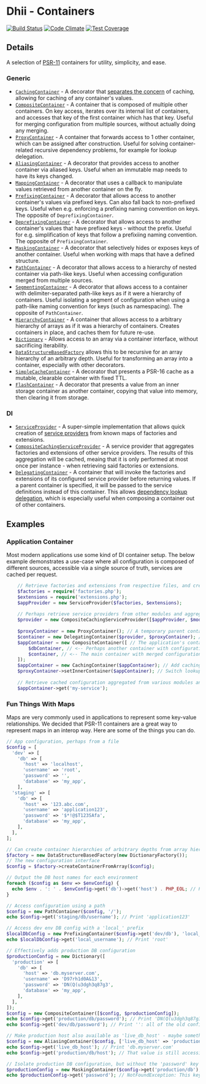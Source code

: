 # Dhii - Containers

[![Build Status](https://travis-ci.com/Dhii/containers.svg?branch=develop)](https://travis-ci.com/Dhii/containers)
[![Code Climate](https://codeclimate.com/github/Dhii/containers/badges/gpa.svg)](https://codeclimate.com/github/Dhii/containers)
[![Test Coverage](https://codeclimate.com/github/Dhii/containers/badges/coverage.svg)](https://codeclimate.com/github/Dhii/containers/coverage)

## Details
A selection of [PSR-11][] containers for utility, simplicity, and ease.

### Generic
- [`CachingContainer`][] - A decorator that [separates the concern][SoC] of caching, allowing for caching of any container's values.
- [`CompositeContainer`][] - A container that is composed of multiple other containers. On key access, iterates over its internal list of containers, and accesses that key of the first container which has that key. Useful for merging configuration from multiple sources, without actually doing any merging.
- [`ProxyContainer`][] - A container that forwards access to 1 other container, which can be assigned after construction. Useful for solving container-related recursive dependency problems, for example for lookup delegation.
- [`AliasingContainer`][] - A decorator that provides access to another container via aliased keys. Useful when an immutable map needs to have its keys changed.
- [`MappingContainer`][] - A decorator that uses a callback to manipulate values retrieved from another container on the fly.
- [`PrefixingContainer`][] - A decorator that allows access to another container's values via prefixed keys. Can also fall back to non-prefixed keys. Useful when e.g. enforcing a prefixing naming convention on keys. The opposite of `DeprefixingContainer`.
- [`DeprefixingContainer`][] - A decorator that allows access to another container's values that have prefixed keys - without the prefix. Useful for e.g. simplification of keys that follow a prefixiing naming convention. The opposite of `PrefixingContainer`.
- [`MaskingContainer`][] - A decorator that selectively hides or exposes keys of another container. Useful when working with maps that have a defined structure.
- [`PathContainer`][] - A decorator that allows access to a hierarchy of nested container via path-like keys. Useful when accessing configuration merged from multiple sources.
- [`SegmentingContainer`][] - A decorator that allows access to a container with delimiter-separated path-like keys as if it were a hierarchy of containers. Useful isolating a segment of configuration when using a path-like naming convention for keys (such as namespacing). The opposite of `PathContainer`.
- [`HierarchyContainer`][] - A container that allows access to a arbitrary hierarchy of arrays as if it was a hierarchy of containers. Creates containers in place, and caches them for future re-use.
- [`Dictionary`][] - Allows access to an array via a container interface, without sacrificing iterability.
- [`DataStructureBasedFactory`][] allows this to be recursive for an array hierarchy of an arbitrary depth. Useful for transforming an array into a container, especially with other decorators.
- [`SimpleCacheContainer`][] - A decorator that presents a PSR-16 cache as a mutable, clearable container with fixed TTL.
- [`FlashContainer`][] - A decorator that presents a value from an inner storage container as another container, copying that value into memory, then clearing it from storage.

### DI
- [`ServiceProvider`][] - A super-simple implementation that allows quick creation of  [service providers][Service Provider] from known maps of factories and extensions.
- [`CompositeCachingServiceProvider`][] - A service provider that aggregates factories and extensions of other service providers. The results of this aggregation will be cached, meaing that it is only performed at most once per instance - when retrieving said factories or extensions.
- [`DelegatingContainer`][] - A container that will invoke the factories and extensions of its configured service provider before returning values. If a parent container is specified, it will be passed to the service definitions instead of this container. This allows [dependency lookup delegation][DDL], which is especially useful when composing a container out of other containers.

## Examples

### Application Container
Most modern applications use some kind of DI container setup. The below example demonstrates a use-case where all configuration is composed of different sources, accessible via a single source of truth, services are cached per request.

```php
    // Retrieve factories and extensions from respective files, and create a service provider with them
    $factories = require('factories.php');
    $extensions = require('extensions.php');
    $appProvider = new ServiceProvider($factories, $extensions);
    
    // Perhaps retrieve service providers from other modules and aggregate them
    $provider = new CompositeCachingServiceProvider([$appProvider, $moduleProviderA, $moduleProviderB]);
    
    $proxyContainer = new ProxyContainer(); // A temporary parent container for lookup delegation
    $container = new DelegatingContainer($provider, $proxyContainer); // Container with application configuration
    $appContainer = new CompositeContainer([ // The application's container
        $dbContainer, // <-- Perhaps another container with configuration from DB
        $container, // <-- The main container with merged configuration from modules
    ]);
    $appContainer = new CachingContainer($appContainer); // Add caching, so that each service definition is only invoked once
    $proxyContainer->setInnerContainer($appContainer); // Switch lookup to the application's main container, making it available in service definitions
    
    // Retrieve cached configuration aggregated from various modules and other sources, sucha as the database or a remote API
    $appContainer->get('my-service');
```

### Fun Things With Maps
Maps are very commonly used in applications to represent some key-value relationships. We decided that PSR-11 containers are a great way to represent maps in an interop way. Here are some of the things you can do.

```php
// App configuration, perhaps from a file
$config = [
  'dev' => [
    'db' => [
      'host' => 'localhost',
      'username' => 'root',
      'password' => '',
      'database' => 'my_app',
    ],
  'staging' => [
    'db' => [
      'host' => '123.abc.com',
      'username' => 'application123',
      'password' => '$*!@$T123SAfa',
      'database' => 'my_app',
    ],
  ],
];

// Can create container hierarchies of arbitrary depths from array hierarchies
$factory = new DataStructureBasedFactory(new DictionaryFactory());
// The new configuration interface
$config = $factory->createContainerFromArray($config);

// Output the DB host names for each environment
foreach ($config as $env => $envConfig) {
  echo $env . ': ' . $envConfig->get('db')->get('host') . PHP_EOL; // Print 'dev: localhost' then 'staging: 123.abc.com'
}

// Access configuration using a path
$config = new PathContainer($config, '/');
echo $config->get('staging/db/username'); // Print 'application123'

// Access dev env DB config with a 'local_' prefix
$localDbConfig = new PrefixingContainer($config->get('dev/db'), 'local_');
echo $localDbConfig->get('local_username'); // Print 'root'

// Effectively adds production DB configuration
$productionConfig = new Dictionary([
  'production' => [
    'db' => [
      'host' => 'db.myserver.com',
      'username' => 'D97rh1d0A&13',
      'password' => 'DN(Q(u3dgh3q87g3',
      'database' => 'my_app',
    ],
  ],
]);
$config = new CompositeContainer([$config, $productionConfig]);
echo $config->get('production/db/password'); // Print 'DN(Q(u3dgh3q87g3'
echo $config->get('dev/db/password'); // Print '': all of the old configuration is available on this new container

// Make production host also available as 'live_db_host' - maybe something requires it to be at that key, and not in a path
$config = new AliasingContainer($config, ['live_db_host' => 'production/db/host']);
echo $config->get('live_db_host'); // Print 'db.myserver.com'
echo $config->get('production/db/host'); // That value is still accessible by the original full path

// Isolate production DB configuration, but without the 'password' key - perhaps to be passed to the UI, or another untrusted party
$productionConfig = new MaskingContainer($config->get('production/db'), true, ['password' => false]);
echo $productionConfig->get('password'); // NotFoundException: This key does not exist for this container
```


[Service Provider]: https://github.com/container-interop/service-provider/
[Dhii]: https://github.com/Dhii/dhii
[PSR-11]: https://github.com/php-fig/fig-standards/blob/master/accepted/PSR-11-container.md
[SoC]: https://dev.to/xedinunknown/separation-of-concerns-3e7d

[`ServiceProvider`]: src/ServiceProvider.php
[`CompositeCachingServiceProvider`]: src/CompositeCachingServiceProvider.php
[`DelegatingContainer`]: src/DelegatingContainer.php
[`CachingContainer`]: src/CachingContainer.php
[`CompositeContainer`]: src/CompositeContainer.php
[`ProxyContainer`]: src/ProxyContainer.php
[`AliasingContainer`]: src/AliasingContainer.php
[`MappingContainer`]: src/MappingContainer.php
[`PrefixingContainer`]: src/PrefixingContainer.php
[`DeprefixingContainer`]: src/DeprefixingContainer.php
[`MaskingContainer`]: src/MaskingContainer.php
[`PathContainer`]: src/PathContainer.php
[`SegmentingContainer`]: src/SegmentingContainer.php
[`HierarchyContainer`]: src/HierarchyContainer.php
[`Dictionary`]: src/Dictionary.php
[`DataStructureBasedFactory`]: src/DataStructureBasedFactory.php
[`SimpleCacheContainer`]: src/SimpleCacheContainer.php
[`FlashContainer`]: src/FlashContainer.php

[DDL]: https://thecodingmachine.io/psr-11-an-in-depth-view-at-the-delegate-lookup-feature
